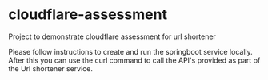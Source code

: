 # cloudflare-assessment
Project to demonstrate cloudflare assessment for url shortener

Please follow instructions to create and run the springboot service locally. After this you can use the curl command to call the API's provided as part of the Url shortener service.
